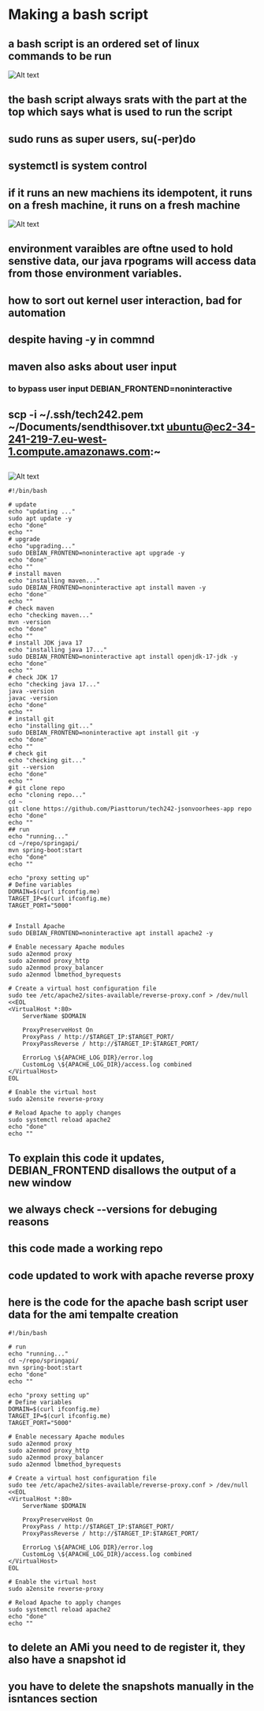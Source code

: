 # Making a bash script
## a bash script is an ordered set of linux commands to be run
![Alt text](images/image.png)
## the bash script always srats with the part at the top which says what is used to run the script
## sudo runs as super users, su(-per)do 
## systemctl is system control

## if it runs an new machiens its idempotent, it runs on a fresh machine, it runs on a fresh machine
![Alt text](images/image2.png)

## environment varaibles are oftne used to hold senstive data, our java rpograms will access data from those environment variables.

## how to sort out kernel user interaction, bad for automation
## despite having -y in commnd
## maven also asks about user input
### to bypass user input DEBIAN_FRONTEND=noninteractive
## scp -i ~/.ssh/tech242.pem ~/Documents/sendthisover.txt ubuntu@ec2-34-241-219-7.eu-west-1.compute.amazonaws.com:~
##
![Alt text](image.png)

```
#!/bin/bash

# update
echo "updating ..."
sudo apt update -y
echo "done"
echo ""
# upgrade
echo "upgrading..."
sudo DEBIAN_FRONTEND=noninteractive apt upgrade -y
echo "done"
echo ""
# install maven
echo "installing maven..."
sudo DEBIAN_FRONTEND=noninteractive apt install maven -y
echo "done"
echo ""
# check maven
echo "checking maven..."
mvn -version
echo "done"
echo ""
# install JDK java 17
echo "installing java 17..."
sudo DEBIAN_FRONTEND=noninteractive apt install openjdk-17-jdk -y
echo "done"
echo ""
# check JDK 17
echo "checking java 17..."
java -version
javac -version
echo "done"
echo ""
# install git
echo "installing git..."
sudo DEBIAN_FRONTEND=noninteractive apt install git -y
echo "done"
echo ""
# check git
echo "checking git..."
git --version
echo "done"
echo ""
# git clone repo
echo "cloning repo..."
cd ~
git clone https://github.com/Piasttorun/tech242-jsonvoorhees-app repo
echo "done"
echo ""
## run
echo "running..."
cd ~/repo/springapi/
mvn spring-boot:start
echo "done"
echo ""

echo "proxy setting up"
# Define variables
DOMAIN=$(curl ifconfig.me)
TARGET_IP=$(curl ifconfig.me)
TARGET_PORT="5000"


# Install Apache
sudo DEBIAN_FRONTEND=noninteractive apt install apache2 -y

# Enable necessary Apache modules
sudo a2enmod proxy
sudo a2enmod proxy_http
sudo a2enmod proxy_balancer
sudo a2enmod lbmethod_byrequests

# Create a virtual host configuration file
sudo tee /etc/apache2/sites-available/reverse-proxy.conf > /dev/null <<EOL
<VirtualHost *:80>
    ServerName $DOMAIN

    ProxyPreserveHost On
    ProxyPass / http://$TARGET_IP:$TARGET_PORT/
    ProxyPassReverse / http://$TARGET_IP:$TARGET_PORT/

    ErrorLog \${APACHE_LOG_DIR}/error.log
    CustomLog \${APACHE_LOG_DIR}/access.log combined
</VirtualHost>
EOL

# Enable the virtual host
sudo a2ensite reverse-proxy

# Reload Apache to apply changes
sudo systemctl reload apache2
echo "done"
echo ""
```
## To explain this code it updates, DEBIAN_FRONTEND disallows the output of a new window
## we always check --versions for debuging reasons
## this code made a working repo
## code updated to work with apache reverse proxy
## here is the code for the apache bash script user data for the ami tempalte creation

```
#!/bin/bash

# run
echo "running..."
cd ~/repo/springapi/
mvn spring-boot:start
echo "done"
echo ""

echo "proxy setting up"
# Define variables
DOMAIN=$(curl ifconfig.me)
TARGET_IP=$(curl ifconfig.me)
TARGET_PORT="5000"

# Enable necessary Apache modules
sudo a2enmod proxy
sudo a2enmod proxy_http
sudo a2enmod proxy_balancer
sudo a2enmod lbmethod_byrequests

# Create a virtual host configuration file
sudo tee /etc/apache2/sites-available/reverse-proxy.conf > /dev/null <<EOL
<VirtualHost *:80>
    ServerName $DOMAIN

    ProxyPreserveHost On
    ProxyPass / http://$TARGET_IP:$TARGET_PORT/
    ProxyPassReverse / http://$TARGET_IP:$TARGET_PORT/

    ErrorLog \${APACHE_LOG_DIR}/error.log
    CustomLog \${APACHE_LOG_DIR}/access.log combined
</VirtualHost>
EOL

# Enable the virtual host
sudo a2ensite reverse-proxy

# Reload Apache to apply changes
sudo systemctl reload apache2
echo "done"
echo ""
```

## to delete an AMi you need to de register it, they also have a snapshot id
## you have to delete the snapshots manually in the isntances section 